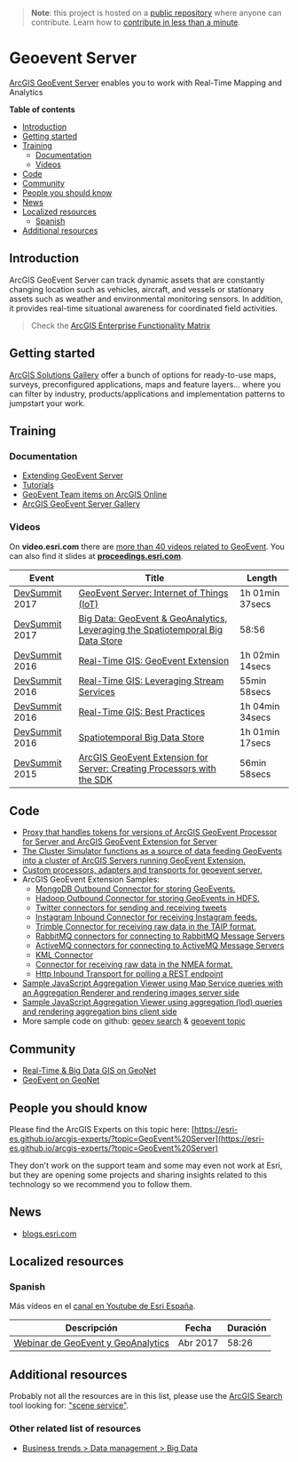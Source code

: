 > **Note**: this project is hosted on a [public repository](https://github.com/hhkaos/awesome-arcgis) where anyone can contribute. Learn how to [contribute in less than a minute](https://github.com/hhkaos/awesome-arcgis/blob/master/CONTRIBUTING.md#contributions).

# Geoevent Server

[ArcGIS GeoEvent Server](http://www.esri.com/arcgis/products/geoevent-server)
enables you to work with Real-Time Mapping and Analytics


<!-- START doctoc generated TOC please keep comment here to allow auto update -->
<!-- DON'T EDIT THIS SECTION, INSTEAD RE-RUN doctoc TO UPDATE -->
**Table of contents**

- [Introduction](#introduction)
- [Getting started](#getting-started)
- [Training](#training)
  - [Documentation](#documentation)
  - [Videos](#videos)
- [Code](#code)
- [Community](#community)
- [People you should know](#people-you-should-know)
- [News](#news)
- [Localized resources](#localized-resources)
  - [Spanish](#spanish)
- [Additional resources](#additional-resources)

<!-- END doctoc generated TOC please keep comment here to allow auto update -->

## Introduction

ArcGIS GeoEvent Server can track dynamic assets that are constantly changing
location such as vehicles, aircraft, and vessels or stationary assets such as
weather and environmental monitoring sensors. In addition, it provides real-time
situational awareness for coordinated field activities.

> Check the [ArcGIS Enterprise Functionality Matrix](https://assets.esri.com/content/dam/esrisites/media/brochures/arcgis-enterprise-functionality-matrix.pdf)

## Getting started

[ArcGIS Solutions Gallery](https://solutions.arcgis.com/gallery/#s=0&md=products-or-applications:GeoEvent%20Extension) offer a bunch of options for ready-to-use maps, surveys, preconfigured applications, maps and feature layers... where you can filter by industry, products/applications and implementation patterns to jumpstart your work.

## Training

### Documentation

* [Extending GeoEvent Server](http://server.arcgis.com/en/geoevent/latest/administer/extending-geoevent-server.htm)
* [Tutorials](http://www.arcgis.com/home/search.html?q=tutorial%20owner%3AGeoEventTeam&t=content)
* [GeoEvent Team items on ArcGIS Online](http://www.arcgis.com/home/search.html?q=owner%3AGeoEventTeam&t=content&focus=all)
* [ArcGIS GeoEvent Server Gallery](http://geoevent.maps.arcgis.com/apps/MapAndAppGallery/index.html?appid=186a8c8df5954bf1a8ec7dd847cbee14)

### Videos

On **video.esri.com** there are [more than 40 videos related to GeoEvent](http://www.esri.com/videos/search?q=geoevent#?sortby=recent&channels=esri,Events,ArcGIS,Industries,ArcGIS,esri). You can also find it slides at [**proceedings.esri.com**](https://www.google.es/webhp?sourceid=chrome-instant&ion=1&espv=2&ie=UTF-8#q=geoevent+site:proceedings.esri.com).


|Event|Title|Length|
|---|---|---|
|[DevSummit](http://www.esri.com/events/devsummit) 2017|[GeoEvent Server: Internet of Things (IoT)](https://www.youtube.com/watch?v=n-UGR-QJ0m4&list=PLaPDDLTCmy4Z844nQ0aFdRCTICoNDPf7E&index=1)|1h 01min 37secs
|[DevSummit](http://www.esri.com/events/devsummit) 2017|[Big Data: GeoEvent & GeoAnalytics, Leveraging the Spatiotemporal Big Data Store](https://www.youtube.com/watch?v=-gnWpOrv7-4)|58:56
|[DevSummit](http://www.esri.com/events/devsummit) 2016|[Real-Time GIS: GeoEvent Extension](http://www.esri.com/videos/watch?videoid=5019&channelid=LegacyVideo&isLegacy=true&title=real-time-gis:-geoevent-extension)|1h 02min 14secs
|[DevSummit](http://www.esri.com/events/devsummit) 2016|[Real-Time GIS: Leveraging Stream Services](http://www.esri.com/videos/watch?videoid=5021&channelid=LegacyVideo&isLegacy=true&title=real-time-gis:-leveraging-stream-services)|55min 58secs
|[DevSummit](http://www.esri.com/events/devsummit) 2016|[Real-Time GIS: Best Practices](http://www.esri.com/videos/watch?videoid=4361&isLegacy=true&title=arcgis-geoevent-extension-for-server-creating-processors-with-the-sdk)|1h 04min 34secs
|[DevSummit](http://www.esri.com/events/devsummit) 2016|[Spatiotemporal Big Data Store](http://www.esri.com/videos/watch?videoid=5080&channelid=LegacyVideo&isLegacy=true&title=spatiotemporal-big-data-store)|1h 01min 17secs
|[DevSummit](http://www.esri.com/events/devsummit) 2015|[ArcGIS GeoEvent Extension for Server: Creating Processors with the SDK](http://www.esri.com/videos/watch?videoid=4361&isLegacy=true&title=arcgis-geoevent-extension-for-server-creating-processors-with-the-sdk)|56min 58secs

## Code

* [Proxy that handles tokens for versions of ArcGIS GeoEvent Processor for Server and ArcGIS GeoEvent Extension for Server](https://github.com/Esri/geoevent-datastore-proxy)
* [The Cluster Simulator functions as a source of data feeding GeoEvents into a cluster of ArcGIS Servers running GeoEvent Extension.](https://github.com/Esri/cluster-simulator-for-geoevent)
* [Custom processors, adapters and transports for geoevent server.](https://github.com/Esri/solutions-geoevent-java)
* ArcGIS GeoEvent Extension Samples:
  * [MongoDB Outbound Connector for storing GeoEvents.](https://github.com/Esri/mongodb-for-geoevent)
  * [Hadoop Outbound Connector for storing GeoEvents in HDFS.](https://github.com/Esri/hadoop-for-geoevent)
  * [Twitter connectors for sending and receiving tweets](https://github.com/Esri/twitter-for-geoevent)
  * [Instagram Inbound Connector for receiving Instagram feeds.](https://github.com/Esri/instagram-for-geoevent)
  * [Trimble Connector for receiving raw data in the TAIP format.](https://github.com/Esri/trimble-for-geoevent)
  * [RabbitMQ connectors for connecting to RabbitMQ Message Servers](https://github.com/Esri/rabbitmq-for-geoevent)
  * [ActiveMQ connectors for connecting to ActiveMQ Message Servers](https://github.com/Esri/activemq-for-geoevent)
  * [KML Connector](https://github.com/Esri/kml-for-geoevent)
  * [Connector for receiving raw data in the NMEA format.](https://github.com/Esri/nmea-for-geoevent)
  * [Http Inbound Transport for polling a REST endpoint](https://github.com/Esri/httpPoll-for-geoevent)
* [Sample JavaScript Aggregation Viewer using Map Service queries with an Aggregation Renderer and rendering images server side](https://github.com/esri/aggregation-viewer-server-map-service)
* [Sample JavaScript Aggregation Viewer using aggregation (lod) queries and rendering aggregation bins client side](https://github.com/esri/aggregation-viewer-client-feature-layer)
* More sample code on github: [geoev search](https://github.com/Esri?utf8=%E2%9C%93&q=geoev) & [geoevent topic](https://github.com/topics/geoevent)

## Community

* [Real-Time & Big Data GIS on GeoNet](https://community.esri.com/groups/real-time-gis)
* [GeoEvent on GeoNet](https://community.esri.com/community/gis/enterprise-gis/geoevent)

## People you should know

Please find the ArcGIS Experts on this topic here: [https://esri-es.github.io/arcgis-experts/?topic=GeoEvent%20Server](https://esri-es.github.io/arcgis-experts/?topic=GeoEvent%20Server)

They don't work on the support team and some may even not work at Esri,
but they are opening some projects and sharing insights related to this
technology so we recommend you to follow them.

## News

* [blogs.esri.com](https://www.esri.com/search?filter=Blogs&q=geoevent&search=Search)

## Localized resources

### Spanish

Más vídeos en el [canal en Youtube de Esri España](https://www.youtube.com/user/esriSpainTV/search?query=geoanalytics).

|Descripción|Fecha|Duración|
|---|---|---|
|[Webinar de GeoEvent y GeoAnalytics](https://youtu.be/dgahu7MgXoA)|Abr 2017|58:26

## Additional resources

Probably not all the resources are in this list, please use the [ArcGIS Search](https://esri-es.github.io/arcgis-search/) tool looking for: ["scene service"](https://esri-es.github.io/arcgis-search/?search="geoevent"&utm_campaign=awesome-list&utm_source=awesome-list&utm_medium=page).

### Other related list of resources

* [Business trends > Data management > Big Data](../../../../../esri/business-trends/data-management/big-data/README.md)

